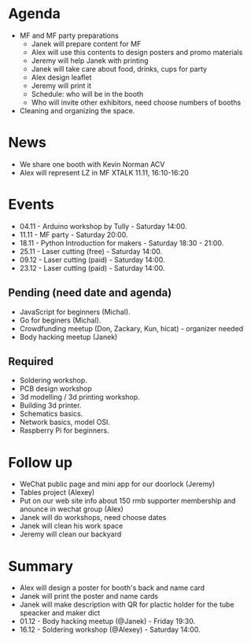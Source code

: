 # Agenda

- MF and MF party preparations   
    * Janek will prepare content for MF    
    * Alex will use this contents to design posters and promo materials    
    * Jeremy will help Janek with printing       
    * Janek will take care about food, drinks, cups for party   
    * Alex design leaflet   
    * Jeremy will print it   
    * Schedule: who will be in the booth    
    * Who will invite other exhibitors, need choose numbers of booths    
- Cleaning and organizing the space.   

# News

- We share one booth with Kevin Norman ACV   
- Alex will represent LZ in MF XTALK 11.11, 16:10-16:20     

# Events

- 04.11 - Arduino workshop by Tully - Saturday 14:00.    
- 11.11 - MF party - Saturday 20:00.    
- 18.11 - Python Introduction for makers - Saturday 18:30 - 21:00.    
- 25.11 - Laser cutting (free) - Saturday 14:00.    
- 09.12 - Laser cutting (paid) - Saturday 14:00.    
- 23.12 - Laser cutting (paid) - Saturday 14:00.    

## Pending (need date and agenda)

- JavaScript for beginners (Michal).   
- Go for beginers (Michal).     
- Crowdfunding meetup (Don, Zackary, Kun, hicat) - organizer needed  
- Body hacking meetup (Janek)

## Required

- Soldering workshop.  
- PCB design workshop 
- 3d modelling / 3d printing workshop.    
- Building 3d printer.   
- Schematics basics.    
- Network basics, model OSI.  
- Raspberry Pi for beginners.   

# Follow up

- WeChat public page and mini app for our doorlock (Jeremy)   
- Tables project (Alexey)   
- Put on our web site info about 150 rmb supporter membership and anounce in wechat group (Alex)  
- Janek will do workshops, need choose dates
- Janek will clean his work space
- Jeremy will clean our backyard

# Summary

- Alex will design a poster for booth's back and name card   
- Janek will print the poster and name cards   
- Janek will make description with QR for plactic holder for the tube speacker and maker dict    
- 01.12 - Body hacking meetup (@Janek) - Friday 19:30.   
- 16.12 - Soldering workshop (@Alexey) - Saturday 14:00.    
